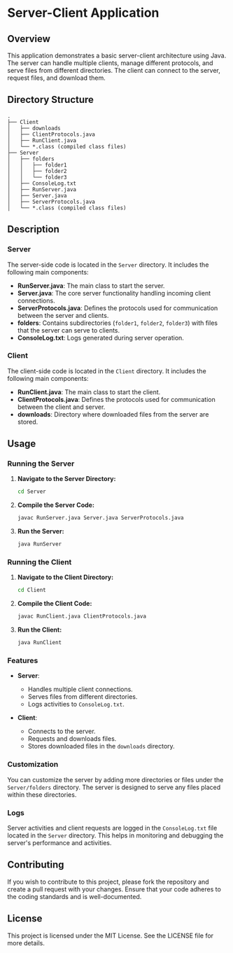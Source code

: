 # Server-Client Application

## Overview

This application demonstrates a basic server-client architecture using Java. The server can handle multiple clients, manage different protocols, and serve files from different directories. The client can connect to the server, request files, and download them.

## Directory Structure

```
.
├── Client
│   ├── downloads
│   ├── ClientProtocols.java
│   ├── RunClient.java
│   └── *.class (compiled class files)
├── Server
│   ├── folders
│   │   ├── folder1
│   │   ├── folder2
│   │   └── folder3
│   ├── ConsoleLog.txt
│   ├── RunServer.java
│   ├── Server.java
│   ├── ServerProtocols.java
│   └── *.class (compiled class files)
```

## Description

### Server

The server-side code is located in the `Server` directory. It includes the following main components:

- **RunServer.java**: The main class to start the server.
- **Server.java**: The core server functionality handling incoming client connections.
- **ServerProtocols.java**: Defines the protocols used for communication between the server and clients.
- **folders**: Contains subdirectories (`folder1`, `folder2`, `folder3`) with files that the server can serve to clients.
- **ConsoleLog.txt**: Logs generated during server operation.

### Client

The client-side code is located in the `Client` directory. It includes the following main components:

- **RunClient.java**: The main class to start the client.
- **ClientProtocols.java**: Defines the protocols used for communication between the client and server.
- **downloads**: Directory where downloaded files from the server are stored.

## Usage

### Running the Server

1. **Navigate to the Server Directory:**
   ```bash
   cd Server
   ```

2. **Compile the Server Code:**
   ```bash
   javac RunServer.java Server.java ServerProtocols.java
   ```

3. **Run the Server:**
   ```bash
   java RunServer
   ```

### Running the Client

1. **Navigate to the Client Directory:**
   ```bash
   cd Client
   ```

2. **Compile the Client Code:**
   ```bash
   javac RunClient.java ClientProtocols.java
   ```

3. **Run the Client:**
   ```bash
   java RunClient
   ```

### Features

- **Server**:
  - Handles multiple client connections.
  - Serves files from different directories.
  - Logs activities to `ConsoleLog.txt`.

- **Client**:
  - Connects to the server.
  - Requests and downloads files.
  - Stores downloaded files in the `downloads` directory.

### Customization

You can customize the server by adding more directories or files under the `Server/folders` directory. The server is designed to serve any files placed within these directories.

### Logs

Server activities and client requests are logged in the `ConsoleLog.txt` file located in the `Server` directory. This helps in monitoring and debugging the server's performance and activities.

## Contributing

If you wish to contribute to this project, please fork the repository and create a pull request with your changes. Ensure that your code adheres to the coding standards and is well-documented.

## License

This project is licensed under the MIT License. See the LICENSE file for more details.
